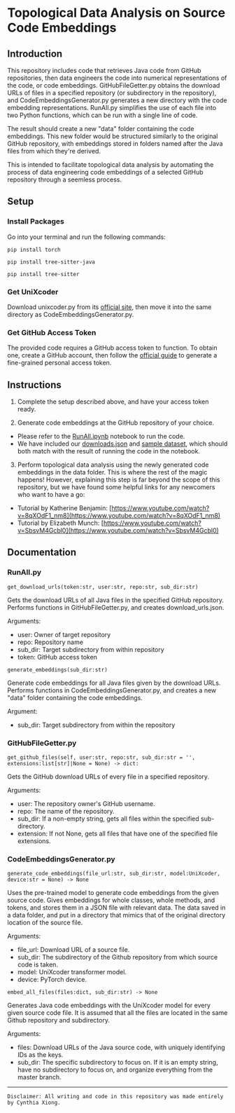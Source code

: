 # Topological Data Analysis on Source Code Embeddings

## Introduction

This repository includes code that retrieves Java code from GitHub repositories, then data engineers the code into numerical representations of the code, or code embeddings. GitHubFileGetter.py obtains the download URLs of files in a specified repository (or subdirectory in the repository), and CodeEmbeddingsGenerator.py generates a new directory with the code embedding representations. RunAll.py simplifies the use of each file into two Python functions, which can be run with a single line of code. 

The result should create a new "data" folder containing the code embeddings. This new folder would be structured similarly to the original GitHub repository, with embeddings stored in folders named after the Java files from which they're derived.

This is intended to facilitate topological data analysis by automating the process of data engineering code embeddings of a selected GitHub repository through a seemless process.


## Setup

### Install Packages

Go into your terminal and run the following commands:

```
pip install torch
```
```
pip install tree-sitter-java
```
```
pip install tree-sitter
```

### Get UniXcoder

Download unixcoder.py from its [official site](https://github.com/microsoft/CodeBERT/tree/master/UniXcoder), then move it into the same directory as CodeEmbeddingsGenerator.py.


### Get GitHub Access Token

The provided code requires a GitHub access token to function. To obtain one, create a GitHub account, then follow the [official guide](https://docs.github.com/en/authentication/keeping-your-account-and-data-secure/managing-your-personal-access-tokens#creating-a-fine-grained-personal-access-token) to generate a fine-grained personal access token.


## Instructions

1. Complete the setup described above, and have your access token ready.

2. Generate code embeddings at the GitHub repository of your choice. 
- Please refer to the [RunAll.ipynb](RunAll.ipynb) notebook to run the code. 
- We have included our [downloads.json](https://github.com/CynthiaTheGriffin/CodeEmbeddingsGenerator/blob/main/download_urls.json) and [sample dataset](https://github.com/CynthiaTheGriffin/CodeEmbeddingsGenerator/tree/main/data/src/java/org/apache/ivy/tools/analyser), which should both match with the result of running the code in the notebook.

3. Perform topological data analysis using the newly generated code embeddings in the data folder. This is where the rest of the magic happens! However, explaining this step is far beyond the scope of this repository, but we have found some helpful links for any newcomers who want to have a go:
- Tutorial by Katherine Benjamin: [https://www.youtube.com/watch?v=8qXOdF1_nm8](https://www.youtube.com/watch?v=8qXOdF1_nm8)
- Tutorial by Elizabeth Munch: [https://www.youtube.com/watch?v=SbsvM4Gcbl0](https://www.youtube.com/watch?v=SbsvM4Gcbl0)


## Documentation

### RunAll.py

```get_download_urls(token:str, user:str, repo:str, sub_dir:str)```

Gets the download URLs of all Java files in the specified GitHub repository. Performs functions in GitHubFileGetter.py, and creates download_urls.json.

Arguments:
- user: Owner of target repository
- repo: Repository name
- sub_dir: Target subdirectory from within repository
- token: GitHub access token

```generate_embeddings(sub_dir:str)```

Generate code embeddings for all Java files given by the download URLs. Performs functions in CodeEmbeddingsGenerator.py, and creates a new "data" folder containing the code embeddings.

Argument:
- sub_dir: Target subdirectory from within the repository


### GitHubFileGetter.py

```get_github_files(self, user:str, repo:str, sub_dir:str = '', extensions:list[str]|None = None) -> dict:```

Gets the GitHub download URLs of every file in a specified repository.

Arguments:
- user: The repository owner's GitHub username.
- repo: The name of the repository.
- sub_dir: If a non-empty string, gets all files within the specified sub-directory.
- extension: If not None, gets all files that have one of the specified file extensions.


### CodeEmbeddingsGenerator.py

```generate_code_embeddings(file_url:str, sub_dir:str, model:UniXcoder, device:str = None) -> None```

Uses the pre-trained model to generate code embeddings from the given source code. Gives embeddings for whole classes, whole methods, and tokens, and stores them in a JSON file with relevant data. The data saved in a data folder, and put in a directory that mimics that of the original directory location of the source file.

Arguments:
- file_url: Download URL of a source file.
- sub_dir: The subdirectory of the Github repository from which source code is taken.
- model: UniXcoder transformer model.
- device: PyTorch device.

```embed_all_files(files:dict, sub_dir:str) -> None```

Generates Java code embeddings with the UniXcoder model for every given source code file. It is assumed that all the files are located in the same Github repository and subdirectory.

Arguments:
- files: Download URLs of the Java source code, with uniquely identifying IDs as the keys.
- sub_dir: The specific subdirectory to focus on. If it is an empty string, have no subdirectory to focus on, and organize everything from the master branch.


---

```Disclaimer: All writing and code in this repository was made entirely by Cynthia Xiong.```
